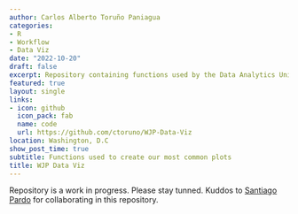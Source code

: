 ```yaml
---
author: Carlos Alberto Toruño Paniagua
categories:
- R
- Workflow
- Data Viz
date: "2022-10-20"
draft: false
excerpt: Repository containing functions used by the Data Analytics Unit at The World Justice Project to create our most common data visualizations
featured: true
layout: single
links:
- icon: github
  icon_pack: fab
  name: code
  url: https://github.com/ctoruno/WJP-Data-Viz
location: Washington, D.C
show_post_time: true
subtitle: Functions used to create our most common plots
title: WJP Data Viz
---
```


Repository is a work in progress. Please stay tunned. Kuddos to [Santiago Pardo](https://github.com/aspardog) for collaborating in this repository.
